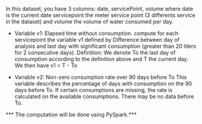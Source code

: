 In this dataset, you have 3 columns: date, servicePoint, volume
where date is the current date
servicepoint the meter service point (3 differents service in the dataset)
and volume the volume of water consumed per day.

- Variable v1: Elapsed time without consumption.
compute for each servicepoint the variable v1 defined by Difference between day of analysis and last day with significant consumption (greater than 20 liters
for 2 consecutive days).
Definition: We denote To the last day of consumption according to the definition above and T the current
day. We then have v1 = T - To

- Variable v2: Non-zero consumption rate over 90 days before To
This variable describes the percentage of days with consumption on the 90 days before To. If certain
consumptions are missing, the rate is calculated on the available consumptions.
There may be no data before To.

*** The computation will be done using PySpark.***